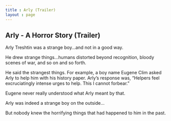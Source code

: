 ```yaml
---
title : Arly (Trailer)
layout : page
---
```

<h2>Arly - A Horror Story (Trailer)</h2>
<p> Arly Treshtin was a strange boy…and not in a good way.</p>
<p> He drew strange things…humans distorted beyond recognition, bloody scenes of war, and so on and so forth.</p>
<p> He said the strangest things. For example, a boy name Eugene Clim asked Arly to help him with his history paper. Arly’s response was, “Helpers feel excruciatingly intense urges to help. This I cannot forbear.”</p>
<p> Eugene never really understood what Arly meant by that.</p>
<p> Arly was indeed a strange boy on the outside…</p>
<p> But nobody knew the horrifying things that had happened to him in the past.</p>
